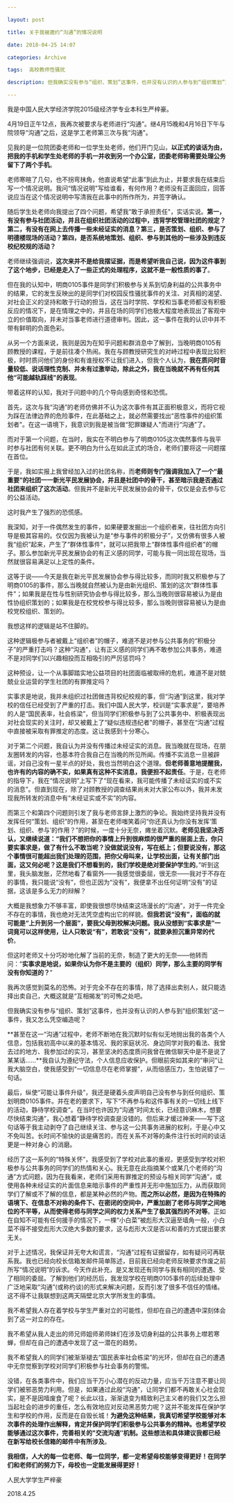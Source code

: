 ```yaml
---

layout: post

title: 关于我被邀约“沟通”的情况说明

date: 2018-04-25 14:07

categories: Archive

tags:  高校教师性骚扰

description: 但我确实没有参与“组织、策划”这事件，也并没有认识的人参与到“组织策划”这一事件，我又怎么凭空编造呢？

---
```



我是中国人民大学经济学院2015级经济学专业本科生严梓豪。

4月19日正午12点，我再次被要求与老师进行“沟通”。继4月15晚和4月16日下午与院领导“沟通”之后，这是学工老师第三次与我“沟通"。

见我的是一位院团委老师和一位学生处老师，他们开门见山，**以正式的谈话为由，把我的手机和学生处老师的手机一并收到另一个办公室，团委老师称需要处理公务留下了两个手机**。

老师寒暄了几句，也不拐弯抹角，他直说希望“此事”到此为止，并要求我在结束后写一个情况说明。我问“情况说明"写给谁看，有何作用？老师没有正面回应，回答说应当在这个情况说明中写清我在此事中的所作所为，并签字确认。

随后学生处老师向我提出了四个问题，希望我”敢于承担责任"，实话实说。**第一，有没有参与社团活动，并且在组织社团活动的过程中，违背学校管理社团的规定？第二，有没有在网上去传播一些未经证实的消息？第三，是否策划、组织、参与了明德楼现场的活动？第四，是否系统地策划、组织、参与到其他的一些涉及到违反校纪校规的活动？**

老师继续强调说，**这次来并不是给我摆证据，而是希望听我自己说，因为这件事到了这个地步，已经是走入了一些正式的处理程序，这就不是一般性质的事了**。

但在我的认知中，明商0105事件是同学们积极参与关系到切身利益的公共事务中的结果，它的发生反映出的是同学们对校园反性骚扰事件的关注、对真相的渴望、对社会正义的坚持和敢于行动的担当，这在当时学院、学校和当事老师都没有积极反应的情况下，是在情理之中的，并且在场的同学们也极大程度地表现出了客观中立的价值取向，并未对当事老师进行道德审判。因此，这一事件在我的认识中并不带有鲜明的负面色彩。

从另一个方面来说，我则是因为在知乎问题和群消息中了解到，当晚明商0105有顾教授的课程，于是前往凑个热闹。我在与顾教授研究生的对峙过程中表现比较积极，时时质问他们的身份和有谁授权不让我们进入，但我个人认为，**我在质问时音量较低、说话理性克制、并未有过激举动，除此之外，我在当晚就不再有任何其他“可能越轨踩线"的表现**。

带着这样的认知，我对于问题中的几个导向感到奇怪和恐慌。

首先，这次与我“沟通”的老师仿佛并不认为这次事件有其正面积极意义，而将它视为踩在法律边界的危险事件，在此基础之上，就必然需要找出“恶性事件的组织策划者"。在这一语境下，我意识到我是被当做“犯罪嫌疑人"而进行“沟通”了。

而对于第一个问题，在当时，我实在不明白参与了明商0105这次偶然事件与我平时参与社团有何关联。更不明白为什么在如此正式的场合，老师们要将这一问题摆在首位。

于是，我如实报上我曾经加入过的社团名称，而**老师则专门强调我加入了一个“最重要”的社团一一新光平民发展协会，并且是社团中的骨干，甚至暗示我是否通过社团来组织了这次活动**。但我并不是新光平民发展协会的骨干，仅仅是会去参与它的公益活动。

这时我产生了强烈的恐慌感。

我深知，对于一件偶然发生的事件，如果硬要发掘出一个组织者来，往社团方向引导是极其容易的。仅仅因为我被认为是“参与事件的积极分子”，又仿佛有很多人被我“组织”起来，产生了“群体性事件"，就可以把我带上“群体性事件组织者"的帽子。那么参加新光平民发展协会的有正义感的同学，可能与我一同出现在现场，当然就很容易满足以上定性的条件。

这等于说——今天是我在新光平民发展协会参与得比较多，而同时我又积极参与了明商0105的事件，那么当晚就自然被认为是由新光组织、策划的这次“群体性事件"；如果我是在性与性别研究协会参与得比较多，那么当晚则很容易被认为是由性协组织策划的；如果我是在校党校参与得比较多，那么当晚则很容易被认为是由校党校组织、策划的。

我想这样的逻辑是站不住脚的。

这种逻辑极参与者被戴上“组织者”的帽子，难道不是对参与公共事务的“积极分子”的严重打击吗？这种“沟通"，让有正义感的同学们再不敢参加公共事务，难道不是对同学们以兴趣相投而互相吸引的严厉惩罚吗？

这种预设，让一个从事脚踏实地公益项目的社团面临被取缔的危机，难道不是对兢兢业业运营的学生社团的有罪推定吗？

实事求是地说，我并未组织过社团做违背校纪校规的事，但“沟通”到这里，我对学校的信任已经受到了严重的打击。我们中国人民大学，校训是“实事求是”，要培养的人是“国民表率，社会栋梁”，但当同学们积极参与到了公共事务中、积极表现出对社会现实的关注时，却又被戴上了“疑似违规违纪者"的帽子，甚至在“沟通”过程中直接被采取有罪推定的态度。这让我感到十分寒心。

对于第二个问题，我自认为并没有传播过未经证实的消息。我当晚就在现场，在朋友圈转发的内容，也基本符合我自己在当晚的所见所闻。传播不实消息一旦被辟谣，对自己没有一星半点的好处，我也当然明白这个道理。**但老师善意地提醒我，也许有的内容的确不实，如果真有这种不实消息，我便担不起责任**。于是，在老师的指导下，我在“情况说明”上写下了“现在看来，我可能传播了未经证实的或不实的消息”。但直到现在，除了对顾教授的调查结果尚未对大家公布以外，我并未发现我所转发的消息中有“未经证实或不实”的内容。

而第三个和第四个问题则引发了我与老师言辞上激烈的争论。我始终坚持我并没有发挥任何“策划、组织”的作用，甚至在老师嗤笑着问“你还真认为你没有发挥‘策划、组织、参与’的作用？”的时候，一度十分无奈，瘫坐着沉默。**老师见我坚决否认，又继续说道：“我们不想把你的事情上升到很麻烦的很严重的层面上去，你只要实事求是，做了有什么不敢当呢？没做就说没有，写在纸上；但要说没有，那这个事情很可能超出我们处理的范围，把你父母叫来，让学校出面，让有关部门出面，这又何必呢？这是我们不想看到的，我们学校是绝对要保护学生的**。”听到这里，我头脑发胀，茫然地看了看窗外——我感觉很委屈，很无奈——我对于不存在的事情，我只能说“没有”，但也正因为“没有”，我便拿不出任何证明“没有”的证据，这该是多么无力的辩解？

大概是我想象力不够丰富，即使我很想尽快结束这场漫长的“沟通”，对于一件完全不存在的事情，我也绝对无法凭空虚构出它的样貌。**但我若说“没有”，面临的就可能是“上升到另一个层面”，要我父母到校解决问题。我从没想到“实事求是”一词竟可以这样使用，让人只敢说“有”，若敢说“没有”，就要承担沉重异常的代价**。

但这时老师又十分巧妙地化解了当前的无奈，制造了更大的无奈——他转而问：“**实事求是地说，如果你认为你不是主要的（组织）同学，那么主要的同学有没有你知道的？**”

我再次感觉到莫名的恐怖。对于完全不存在的事情，除了选择出卖别人，就只能选择出卖自己，大概这就是“互相揭发”的可怖之处吧。

但我确实没有参与“组织、策划”这事件，也并没有认识的人参与到“组织策划”这一事件，我又怎么凭空编造呢？

**甚至在这一“沟通”过程中，老师不断地在我沉默时似有似无地抛出我的各类个人信息，包括我初高中以来的基本情况、我的家庭状况、身边同学对我的看法、我曾去过的地方、我参加过的实习，甚至坚决的态度质问我曾在微信聊天中是不是说了某某话……**我自认为遵纪守法，个人信息应收保护。但眼前突如其来的“审问”让我大脑空白，使我感受到“一切信息尽在老师掌握”，从而倍感压力，生怕说错了一句话。

最后，纵使“可能让事件升级”，我还是硬着头皮声明自己没有参与到任何组织、策划明商0105事件。并在老的要求下，写下“不再参与和这件事有关的一切线上线下的活动，静待学校调查”。在当时也许因为“沟通”时间太长，已经意识麻木，想要尽快结束沟通”，我心想着“静待学校调查是没错的。但后来才缓过神来——写下这句话等于我主动剥夺了自己继续关注、参与这一公共事务进展的权利，于是心中又不免叫苦。长时间不愉快的谈是痛苦的，而在关系不对等的条件注行长时间的谈话更是一种对身心
的消磨。

经历了这一系列的“特殊关怀”，我感受到了学校对此事的重视，更感受到学校对积极参与公共事务的同学们的热情和关心。我无意在此指摘某个或某几个老师的“沟通”方式问题，因为在我看来，老师们采用有罪推定的预设与相关同学“沟通”，或使用各种未经证实的片面信息来暗示事件的严重性并无形中施加压力，从而获取同学们了解或不了解的信息，都是某种必然的产物。**而之所以必然，是因为在特殊的语境下、在信息不对称的条件下、在密闭的空间中，严重加剧了老师与同学之间地位的不平等，从而使得老师与同学之间的权力关系产生了极其强烈的不对等**。正如在自知不可能有任何援手的情况下，一棵“小白菜”被彪形大汉逼至墙角一般，小白菜不得不接受彪形大汉绝大多数的要求，这与彪形大汉是否以和善的方式提出要求无关。

对于上述情况，我保证并无夸大和谎言，“沟通”过程有证据留存，如有疑问可再联系我。我也已经向校长信箱发邮件简单陈述，目前我已经向老师反映要求作废之前所写“情况说明”的诉求。今天作此补充，是又发现还有同学与我有相同的遭遇、受了相同的委屈。了解到他们的经历后，我发现学校在明商0105事件的后续处理中广泛地采取“沟通”(或称约谈)的形式来解决问题，反而引发了很多不信任的情绪。这不得不让我联想到这两天隔壁北京大学所发生的事情。

我不希望我人存在着学校与学生严重对立的可能性，但却在自己的遭遇中深刻体会到了这一对立的存在。

我不希望从我人走出的师兄师姐师弟师妹们在涉及切身利益的公共事务上噤若寒蝉，但却在自己的遭遇中发现了这一潜在的趋势。

我不希望我人的同学们被渐渐褪去“国民表率社会栋梁”的光环，但却在自己的遭遇中无奈觉察到学校对同学们积极参与社会事务的警惕。

没错，在各类事件中，我们应当干万小心潜在的反动力量，应当千万注意不要让同学们被邪恶势力利用。但是，如果通过此般“沟通”，让同学们都不再敢关心社会现实，是不是因噎废食了呢？长此以往，渐渐退变为精致利己主义者的我们又怎么担当起社会的进步的重任，怎么有效地应对反动黑恶势力呢？这并不能发挥在保护学生和学校的作用，反而是在自毁长城！**为避免这种结果，我真切希望学校能够对本次事件的处理作出解释，肯定并保护同学们积极参与公共事务的精神。也希望学校能够通过这次事件，完善相关的"交流沟通″机制。这些想法和具体建议我都已经在新写给校长信箱的邮件中有所涉及**。

**我相信，人大的每一位老师、每一位同学，都一定希望母校能够变得更好！在同学们和老师们的努力下，母校也一定能发展得更好！**

人民大学学生严梓豪

2018.4.25
